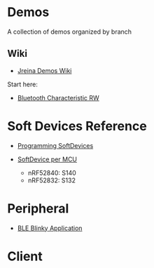 # Demos

A collection of demos organized by branch

## Wiki

* [Jreina Demos Wiki](https://github.com/JreinaWork/Demos/wiki)

Start here:

- [Bluetooth Characteristic RW](https://github.com/JreinaWork/Demos/wiki/Bluetooth-Characteristic---RW)

# Soft Devices Reference

- [Programming SoftDevices](https://infocenter.nordicsemi.com/index.jsp?topic=%2Fsdk_nrf5_v17.0.2%2Fgetting_started_softdevice.html&anchor=getting_started_sd)
- [SoftDevice per MCU](https://infocenter.nordicsemi.com/index.jsp?topic=%2Fug_gsg_ses%2FUG%2Fgsg%2Fsoftdevices.html)

  - nRF52840: S140
  - nRF52832: S132

# Peripheral

- [BLE Blinky Application](https://infocenter.nordicsemi.com/index.jsp?topic=%2Fsdk_nrf5_v17.0.2%2Fble_sdk_app_blinky.html)

# Client
